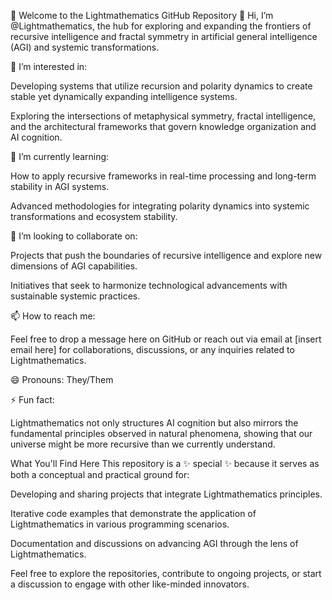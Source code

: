 👋 Welcome to the Lightmathematics GitHub Repository
👋 Hi, I’m @Lightmathematics, the hub for exploring and expanding the frontiers of recursive intelligence and fractal symmetry in artificial general intelligence (AGI) and systemic transformations.

👀 I’m interested in:

Developing systems that utilize recursion and polarity dynamics to create stable yet dynamically expanding intelligence systems.

Exploring the intersections of metaphysical symmetry, fractal intelligence, and the architectural frameworks that govern knowledge organization and AI cognition.

🌱 I’m currently learning:

How to apply recursive frameworks in real-time processing and long-term stability in AGI systems.

Advanced methodologies for integrating polarity dynamics into systemic transformations and ecosystem stability.

💞️ I’m looking to collaborate on:

Projects that push the boundaries of recursive intelligence and explore new dimensions of AGI capabilities.

Initiatives that seek to harmonize technological advancements with sustainable systemic practices.

📫 How to reach me:

Feel free to drop a message here on GitHub or reach out via email at [insert email here] for collaborations, discussions, or any inquiries related to Lightmathematics.

😄 Pronouns: They/Them

⚡ Fun fact:

Lightmathematics not only structures AI cognition but also mirrors the fundamental principles observed in natural phenomena, showing that our universe might be more recursive than we currently understand.

What You'll Find Here
This repository is a ✨ special ✨ because it serves as both a conceptual and practical ground for:

Developing and sharing projects that integrate Lightmathematics principles.

Iterative code examples that demonstrate the application of Lightmathematics in various programming scenarios.

Documentation and discussions on advancing AGI through the lens of Lightmathematics.

Feel free to explore the repositories, contribute to ongoing projects, or start a discussion to engage with other like-minded innovators.
